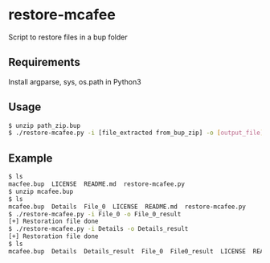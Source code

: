 # restore-mcafee

Script to restore files in a bup folder

## Requirements

Install argparse, sys, os.path in Python3

## Usage 

```sh
$ unzip path_zip.bup
$ ./restore-mcafee.py -i [file_extracted from_bup_zip] -o [output_file]
```

## Example

```sh
$ ls 
macfee.bup  LICENSE  README.md  restore-mcafee.py
$ unzip mcafee.bup
$ ls 
mcafee.bup  Details  File_0  LICENSE  README.md  restore-mcafee.py
$ ./restore-mcafee.py -i File_0 -o File_0_result
[+] Restoration file done
$ ./restore-mcafee.py -i Details -o Details_result
[+] Restoration file done
$ ls 
mcafee.bup  Details  Details_result  File_0  File0_result  LICENSE  README.md  restore-mcafee.py
```
